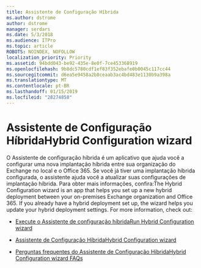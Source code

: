 ```yaml
---
title: Assistente de Configuração Híbrida
ms.author: dstrome
author: dstrome
manager: serdars
ms.date: 5/3/2018
ms.audience: ITPro
ms.topic: article
ROBOTS: NOINDEX, NOFOLLOW
localization_priority: Priority
ms.assetid: 94bdd043-be92-435e-8e0f-7ce453368919
ms.openlocfilehash: 9b8dc5780cdf1ef83f352ebafe0b0045c117cc44
ms.sourcegitcommit: d6ea5e9458a2b8ceaab3ac4bd483e1130b9a398a
ms.translationtype: MT
ms.contentlocale: pt-BR
ms.lasthandoff: 01/15/2019
ms.locfileid: "28274858"
---
```

# <a name="hybrid-configuration-wizard"></a><span data-ttu-id="228b3-102">Assistente de Configuração Híbrida</span><span class="sxs-lookup"><span data-stu-id="228b3-102">Hybrid Configuration wizard</span></span>

<span data-ttu-id="228b3-p101">O Assistente de configuração híbrida é um aplicativo que ajuda você a configurar uma nova implantação híbrida entre sua organização do Exchange no local e o Office 365. Se você já tiver uma implantação híbrida configurada, o assistente ajuda você a atualizar suas configurações de implantação híbrida. Para obter mais informações, confira:</span><span class="sxs-lookup"><span data-stu-id="228b3-p101">The Hybrid Configuration wizard is an app that helps you set up a new hybrid deployment between your on-premises Exchange organization and Office 365. If you already have a hybrid deployment set up, the wizard helps you update your hybrid deployment settings. For more information, check out:</span></span>
  
- [<span data-ttu-id="228b3-106">Execute o Assistente de configuração híbrida</span><span class="sxs-lookup"><span data-stu-id="228b3-106">Run Hybrid Configuration wizard</span></span>](https://technet.microsoft.com/en-us/library/mt595788%28v=exchg.150%29.aspx)
    
- [<span data-ttu-id="228b3-107">Assistente de Configuração Híbrida</span><span class="sxs-lookup"><span data-stu-id="228b3-107">Hybrid Configuration wizard</span></span>](https://technet.microsoft.com/en-us/library/hh529921%28v=exchg.150%29.aspx)
    
- [<span data-ttu-id="228b3-108">Perguntas frequentes do Assistente de Configuração Híbrida</span><span class="sxs-lookup"><span data-stu-id="228b3-108">Hybrid Configuration wizard FAQs</span></span>](https://technet.microsoft.com/en-us/library/mt488940%28v=exchg.150%29.aspx)
    

